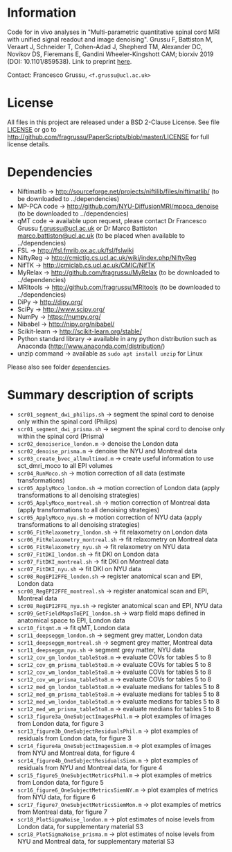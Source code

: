 # Information
Code for in vivo analyses in "Multi-parametric quantitative spinal cord MRI with unified signal readout and image denoising". Grussu F, Battiston M, Veraart J, Schneider T, Cohen-Adad J, Shepherd TM, Alexander DC, Novikov DS, Fieremans E, Gandini Wheeler-Kingshott CAM; biorxiv 2019 (DOI: 10.1101/859538). Link to preprint [here](http://doi.org/10.1101/859538).


Contact: Francesco Grussu, `<f.grussu@ucl.ac.uk>`


# License
All files in this project are released under a BSD 2-Clause License.
See file [LICENSE](http://github.com/fragrussu/PaperScripts/blob/master/LICENSE) or go to http://github.com/fragrussu/PaperScripts/blob/master/LICENSE for full license details.


# Dependencies

* Niftimatlib                -> http://sourceforge.net/projects/niftilib/files/niftimatlib/ (to be downloaded to ../dependencies)
* MP-PCA code                -> http://github.com/NYU-DiffusionMRI/mppca_denoise (to be downloaded to ../dependencies)
* qMT code                   -> available upon request, please contact Dr Francesco Grussu <f.grussu@ucl.ac.uk> or Dr Marco Battiston <marco.battiston@ucl.ac.uk> (to be placed when available to ../dependencies)
* FSL                        -> http://fsl.fmrib.ox.ac.uk/fsl/fslwiki
* NiftyReg                   -> http://cmictig.cs.ucl.ac.uk/wiki/index.php/NiftyReg
* NifTK                      -> http://cmiclab.cs.ucl.ac.uk/CMIC/NifTK
* MyRelax                    -> http://github.com/fragrussu/MyRelax (to be downloaded to ../dependencies)
* MRItools                   -> http://github.com/fragrussu/MRItools (to be downloaded to ../dependencies)
* DiPy                       -> http://dipy.org/
* SciPy                      -> http://www.scipy.org/
* NumPy                      -> https://numpy.org/
* Nibabel                    -> http://nipy.org/nibabel/
* Scikit-learn               -> http://scikit-learn.org/stable/
* Python standard library    -> available in any python distribution such as Anaconda (http://www.anaconda.com/distribution/)
* unzip command              -> available as `sudo apt install unzip` for Linux

Please also see folder [`dependencies`](https://github.com/fragrussu/PaperScripts/blob/master/sc_unireadout/dependencies/README.md).


# Summary description of scripts

* `scr01_segment_dwi_philips.sh`                  ->  segment the spinal cord to denoise only within the spinal cord (Philips)
* `scr01_segment_dwi_prisma.sh`                   ->  segment the spinal cord to denoise only within the spinal cord (Prisma)
* `scr02_denoiserice_london.m`                    ->  denoise the London data
* `scr02_denoise_prisma.m`                        ->  denoise the NYU and Montreal data
* `scr03_create_bvec_allmultimod.m`               ->  create useful information to use sct_dmri_moco to all EPI volumes
* `scr04_RunMoco.sh`                              ->  motion correction of all data (estimate transformations)
* `scr05_ApplyMoco_london.sh`                     ->  motion correction of London data (apply transformations to all denoising strategies)
* `scr05_ApplyMoco_montreal.sh`                   ->  motion correction of Montreal data (apply transformations to all denoising strategies)
* `scr05_ApplyMoco_nyu.sh`                        ->  motion correction of NYU data (apply transformations to all denoising strategies)
* `scr06_FitRelaxometry_london.sh`                ->  fit relaxometry on London data
* `scr06_FitRelaxometry_montreal.sh`              ->  fit relaxometry on Montreal data
* `scr06_FitRelaxometry_nyu.sh`                   ->  fit relaxometry on NYU data
* `scr07_FitDKI_london.sh`                        ->  fit DKI on London data
* `scr07_FitDKI_montreal.sh`                      ->  fit DKI on Montreal data
* `scr07_FitDKI_nyu.sh`                           ->  fit DKI on NYU data
* `scr08_RegEPI2FFE_london.sh`                    ->  register anatomical scan and EPI, London data
* `scr08_RegEPI2FFE_montreal.sh`                  ->  register anatomical scan and EPI, Montreal data
* `scr08_RegEPI2FFE_nyu.sh`                       ->  register anatomical scan and EPI, NYU data
* `scr09_GetFieldMapsToEPI_london.sh`             ->  warp field maps defined in anatomical space to EPI, London data
* `scr10_fitqmt.m`                                ->  fit qMT, London data
* `scr11_deepseggm_london.sh`                     ->  segment grey matter, London data
* `scr11_deepseggm_montreal.sh`                   ->  segment grey matter, Montreal data
* `scr11_deepseggm_nyu.sh`                        ->  segment grey matter, NYU data
* `scr12_cov_gm_london_table5to8.m`               ->  evaluate COVs for tables 5 to 8
* `scr12_cov_gm_prisma_table5to8.m`               ->  evaluate COVs for tables 5 to 8
* `scr12_cov_wm_london_table5to8.m`               ->  evaluate COVs for tables 5 to 8
* `scr12_cov_wm_prisma_table5to8.m`               ->  evaluate COVs for tables 5 to 8
* `scr12_med_gm_london_table5to8.m`               ->  evaluate medians for tables 5 to 8
* `scr12_med_gm_prisma_table5to8.m`               ->  evaluate medians for tables 5 to 8
* `scr12_med_wm_london_table5to8.m`               ->  evaluate medians for tables 5 to 8
* `scr12_med_wm_prisma_table5to8.m`               ->  evaluate medians for tables 5 to 8
* `scr13_figure3a_OneSubjectImagesPhil.m`         ->  plot examples of images from London data, for figure 3
* `scr13_figure3b_OneSubjectResidualsPhil.m`      ->  plot examples of residuals from London data, for figure 3
* `scr14_figure4a_OneSubjectImagesSiem.m`         ->  plot examples of images from NYU and Montreal data, for figure 4
* `scr14_figure4b_OneSubjectResidualsSiem.m`      ->  plot examples of residuals from NYU and Montreal data, for figure 4
* `scr15_figure5_OneSubjectMetricsPhil.m`         ->  plot examples of metrics from London data, for figure 5 
* `scr16_figure6_OneSubjectMetricsSiemNY.m`       ->  plot examples of metrics from NYU data, for figure 6
* `scr17_figure7_OneSubjectMetricsSiemMon.m`      ->  plot examples of metrics from Montreal data, for figure 7
* `scr18_PlotSigmaNoise_london.m`                 ->  plot estimates of noise levels from London data, for supplementary material S3
* `scr18_PlotSigmaNoise_prisma.m`                 ->  plot estimates of noise levels from NYU and Montreal data, for supplementary material S3
